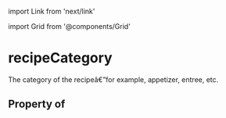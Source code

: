 import Link from 'next/link'
  
import Grid from '@components/Grid'

# recipeCategory

The category of the recipeâ€”for example, appetizer, entree, etc.

## Property of



